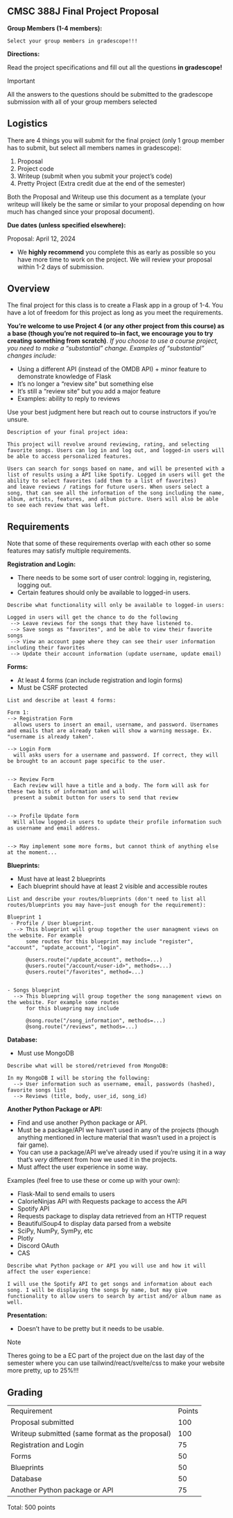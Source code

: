 
## CMSC 388J Final Project Proposal

**Group Members (1-4 members):**


```
Select your group members in gradescope!!!
```

**Directions:**

Read the project specifications and fill out all the questions **in gradescope!**

> [!IMPORTANT]
> All the answers to the questions should be submitted to the gradescope submission with all
> of your group members selected


## Logistics

There are 4 things you will submit for the final project (only 1 group member has to submit, but select all members names in gradescope):

1. Proposal
2. Project code
3. Writeup (submit when you submit your project’s code)
4. Pretty Project (Extra credit due at the end of the semester)


Both the Proposal and Writeup use this document as a template (your writeup will likely be the same or similar to your proposal depending on how much has changed since your proposal document).

**Due dates (unless specified elsewhere):**

Proposal: April 12, 2024

* We **highly recommend** you complete this as early as possible so you have more time to work on the project. We will review your proposal within 1-2 days of submission.

## Overview

The final project for this class is to create a Flask app in a group of 1-4. You have a lot of freedom for this project as long as you meet the requirements. 

**You’re welcome to use Project 4 (or any other project from this course) as a base (though you’re not required to–in fact, we encourage you to try creating something from scratch)**. *If you choose to use a course project, you need to make a “substantial” change. Examples of “substantial” changes include:*

* Using a different API (instead of the OMDB API) + minor feature to demonstrate knowledge of Flask
* It’s no longer a “review site” but something else
* It’s still a “review site” but you add a major feature
* Examples: ability to reply to reviews

Use your best judgment here but reach out to course instructors if you’re unsure. 

```
Description of your final project idea:

This project will revolve around reviewing, rating, and selecting favorite songs. Users can log in and log out, and logged-in users will be able to access personalized features. 

Users can search for songs based on name, and will be presented with a list of results using a API like Spotify. Logged in users will get the ability to select favorites (add them to a list of favorites)
and leave reviews / ratings for future users. When users select a song, that can see all the information of the song including the name, album, artists, features, and album picture. Users will also be able to see each review that was left. 

```



## Requirements

Note that some of these requirements overlap with each other so some features may satisfy multiple requirements.  

**Registration and Login:**



* There needs to be some sort of user control: logging in, registering, logging out.
* Certain features should only be available to logged-in users.

```
Describe what functionality will only be available to logged-in users:

Logged in users will get the chance to do the following
 --> Leave reviews for the songs that they have listened to.
 --> Save songs as "favorites", and be able to view their favorite songs 
 --> View an account page where they can see their user information including their favorites
 --> Update their account information (update username, update email)

```



**Forms:**



* At least 4 forms (can include registration and login forms)
* Must be CSRF protected

```
List and describe at least 4 forms:

Form 1:
--> Registration Form 
  allows users to insert an email, username, and password. Usernames and emails that are already taken will show a warning message. Ex. "username is already taken".

--> Login Form 
  will asks users for a username and password. If correct, they will be brought to an account page specific to the user.


--> Review Form
  Each review will have a title and a body. The form will ask for these two bits of information and will
  present a submit button for users to send that review 


--> Profile Update form
  Will allow logged-in users to update their profile information such as username and email address.


--> May implement some more forms, but cannot think of anything else at the moment...

```



**Blueprints:**



* Must have at least 2 blueprints 
* Each blueprint should have at least 2 visible and accessible routes

```
List and describe your routes/blueprints (don't need to list all routes/blueprints you may have–just enough for the requirement):

Blueprint 1
 - Profile / User blueprint. 
  --> This blueprint will group together the user managment views on the website. For example
      some routes for this blueprint may include "register", "account", "update_account", "login".

      @users.route("/update_account", methods=...)
      @users.route("/account/<user-id>", methods=...)
      @users.route("/favorites", method=...)


- Songs blueprint
  --> This bluepring will group together the song management views on the website. For example some routes
      for this bluepring may include 

      @song.route("/song_information", methods=...)
      @song.route("/reviews", methods=...)

```



**Database:**



* Must use MongoDB

```
Describe what will be stored/retrieved from MongoDB:

In my MongoDB I will be storing the following: 
  --> User information such as username, email, passwords (hashed), favorite songs list
  --> Reviews (title, body, user_id, song_id)

```



**Another Python Package or API:**



* Find and use another Python package or API.
* Must be a package/API we haven’t used in any of the projects (though anything mentioned in lecture material that wasn’t used in a project is fair game).
* You can use a package/API we’ve already used if you’re using it in a way that’s _very_ different from how we used it in the projects.
* Must affect the user experience in some way.

Examples (feel free to use these or come up with your own):



* Flask-Mail to send emails to users
* CalorieNinjas API with Requests package to access the API
* Spotify API
* Requests package to display data retrieved from an HTTP request
* BeautifulSoup4 to display data parsed from a website
* SciPy, NumPy, SymPy, etc
* Plotly  
* Discord OAuth
* CAS 

```
Describe what Python package or API you will use and how it will affect the user experience:

I will use the Spotify API to get songs and information about each song. I will be displaying the songs by name, but may give functionality to allow users to search by artist and/or album name as well. 

```

**Presentation:**

* Doesn’t have to be pretty but it needs to be usable.
  
> [!NOTE]
> Theres going to be a EC part of the project due on the last day of the semester where you can use tailwind/react/svelte/css to make your website more pretty, up to 25%!!!

## Grading

<table>
  <tr>
   <td>Requirement
   </td>
   <td>Points
   </td>
  </tr>
  <tr>
   <td>Proposal submitted
   </td>
   <td>100
   </td>
  </tr>
  <tr>
   <td>Writeup submitted (same format as the proposal) 
   </td>
   <td>100
   </td>
  </tr>
  <tr>
   <td>Registration and Login
   </td>
   <td>75
   </td>
  </tr>
  <tr>
   <td>Forms
   </td>
   <td>50
   </td>
  </tr>
  <tr>
   <td>Blueprints
   </td>
   <td>50
   </td>
  </tr>
  <tr>
   <td>Database
   </td>
   <td>50
   </td>
  </tr>
  <tr>
   <td>Another Python package or API
   </td>
   <td>75
   </td>
  </tr>
</table>


Total: 500 points

